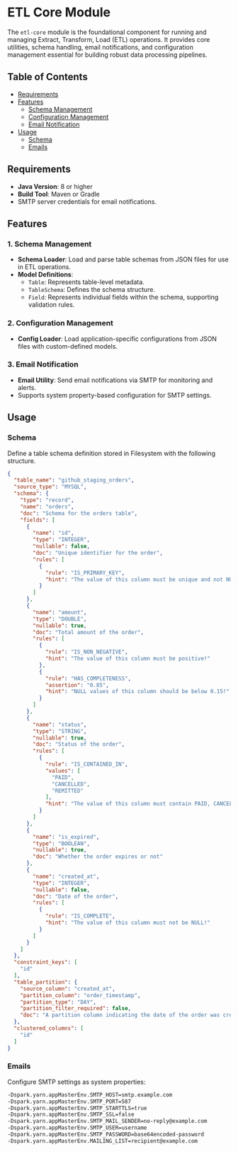 # ETL Core Module

The `etl-core` module is the foundational component for running and managing Extract, Transform, Load (ETL) operations.
It provides core utilities, schema handling, email notifications, and configuration management essential
for building robust data processing pipelines.

## Table of Contents

- [Requirements](#requirements)
- [Features](#features)
    - [Schema Management](#1-schema-management)
    - [Configuration Management](#2-configuration-management)
    - [Email Notification](#3-email-notification)
- [Usage](#usage)
    - [Schema](#schema)
    - [Emails](#emails)

## Requirements

- **Java Version**: 8 or higher
- **Build Tool**: Maven or Gradle
- SMTP server credentials for email notifications.

## Features

### 1. Schema Management

- **Schema Loader**: Load and parse table schemas from JSON files for use in ETL operations.
- **Model Definitions**:
    - `Table`: Represents table-level metadata.
    - `TableSchema`: Defines the schema structure.
    - `Field`: Represents individual fields within the schema, supporting validation rules.

### 2. Configuration Management

- **Config Loader**: Load application-specific configurations from JSON files with custom-defined models.

### 3. Email Notification

- **Email Utility**: Send email notifications via SMTP for monitoring and alerts.
- Supports system property-based configuration for SMTP settings.

## Usage

### Schema

Define a table schema definition stored in Filesystem with the following structure.

```json
{
  "table_name": "github_staging_orders",
  "source_type": "MYSQL",
  "schema": {
    "type": "record",
    "name": "orders",
    "doc": "Schema for the orders table",
    "fields": [
      {
        "name": "id",
        "type": "INTEGER",
        "nullable": false,
        "doc": "Unique identifier for the order",
        "rules": [
          {
            "rule": "IS_PRIMARY_KEY",
            "hint": "The value of this column must be unique and not NULL!"
          }
        ]
      },
      {
        "name": "amount",
        "type": "DOUBLE",
        "nullable": true,
        "doc": "Total amount of the order",
        "rules": [
          {
            "rule": "IS_NON_NEGATIVE",
            "hint": "The value of this column must be positive!"
          },
          {
            "rule": "HAS_COMPLETENESS",
            "assertion": "0.85",
            "hint": "NULL values of this column should be below 0.15!"
          }
        ]
      },
      {
        "name": "status",
        "type": "STRING",
        "nullable": true,
        "doc": "Status of the order",
        "rules": [
          {
            "rule": "IS_CONTAINED_IN",
            "values": [
              "PAID",
              "CANCELLED",
              "REMITTED"
            ],
            "hint": "The value of this column must contain PAID, CANCELLED, and REMITTED only"
          }
        ]
      },
      {
        "name": "is_expired",
        "type": "BOOLEAN",
        "nullable": true,
        "doc": "Whether the order expires or not"
      },
      {
        "name": "created_at",
        "type": "INTEGER",
        "nullable": false,
        "doc": "Date of the order",
        "rules": [
          {
            "rule": "IS_COMPLETE",
            "hint": "The value of this column must not be NULL!"
          }
        ]
      }
    ]
  },
  "constraint_keys": [
    "id"
  ],
  "table_partition": {
    "source_column": "created_at",
    "partition_column": "order_timestamp",
    "partition_type": "DAY",
    "partition_filter_required": false,
    "doc": "A partition column indicating the date of the order was created"
  },
  "clustered_columns": [
    "id"
  ]
}
```

### Emails

Configure SMTP settings as system properties:

```bash
-Dspark.yarn.appMasterEnv.SMTP_HOST=smtp.example.com
-Dspark.yarn.appMasterEnv.SMTP_PORT=587
-Dspark.yarn.appMasterEnv.SMTP_STARTTLS=true
-Dspark.yarn.appMasterEnv.SMTP_SSL=false
-Dspark.yarn.appMasterEnv.SMTP_MAIL_SENDER=no-reply@example.com
-Dspark.yarn.appMasterEnv.SMTP_USER=username
-Dspark.yarn.appMasterEnv.SMTP_PASSWORD=base64encoded-password
-Dspark.yarn.appMasterEnv.MAILING_LIST=recipient@example.com
```
